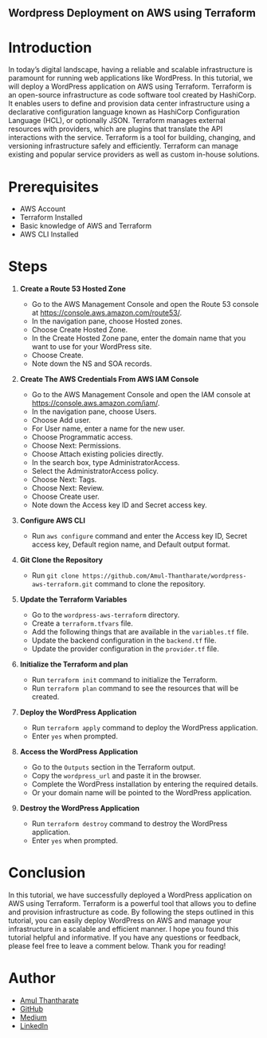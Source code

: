 ## Wordpress Deployment on AWS using Terraform 

# Introduction
In today’s digital landscape, having a reliable and scalable infrastructure is paramount for running web applications like WordPress. In this tutorial, we will deploy a WordPress application on AWS using Terraform. Terraform is an open-source infrastructure as code software tool created by HashiCorp. It enables users to define and provision data center infrastructure using a declarative configuration language known as HashiCorp Configuration Language (HCL), or optionally JSON. Terraform manages external resources with providers, which are plugins that translate the API interactions with the service. Terraform is a tool for building, changing, and versioning infrastructure safely and efficiently. Terraform can manage existing and popular service providers as well as custom in-house solutions.

# Prerequisites
- AWS Account
- Terraform Installed
- Basic knowledge of AWS and Terraform
- AWS CLI Installed

# Steps
1. **Create a Route 53 Hosted Zone**
    - Go to the AWS Management Console and open the Route 53 console at https://console.aws.amazon.com/route53/.
    - In the navigation pane, choose Hosted zones.
    - Choose Create Hosted Zone.
    - In the Create Hosted Zone pane, enter the domain name that you want to use for your WordPress site.
    - Choose Create.
    - Note down the NS and SOA records.

2. **Create The AWS Credentials From AWS IAM Console**
    - Go to the AWS Management Console and open the IAM console at https://console.aws.amazon.com/iam/.
    - In the navigation pane, choose Users.
    - Choose Add user.
    - For User name, enter a name for the new user.
    - Choose Programmatic access.
    - Choose Next: Permissions.
    - Choose Attach existing policies directly.
    - In the search box, type AdministratorAccess.
    - Select the AdministratorAccess policy.
    - Choose Next: Tags.
    - Choose Next: Review.
    - Choose Create user.
    - Note down the Access key ID and Secret access key.

3. **Configure AWS CLI**
    - Run `aws configure` command and enter the Access key ID, Secret access key, Default region name, and Default output format.

4. **Git Clone the Repository**
    - Run `git clone https://github.com/Amul-Thantharate/wordpress-aws-terraform.git` command to clone the repository.

5. **Update the Terraform Variables**
    - Go to the `wordpress-aws-terraform` directory.
    - Create a `terraform.tfvars` file.
    - Add the following things that are available in the `variables.tf` file.
    - Update the backend configuration in the `backend.tf` file. 
    - Update the provider configuration in the `provider.tf` file.

6. **Initialize the Terraform and plan**
    - Run `terraform init` command to initialize the Terraform.
    - Run `terraform plan` command to see the resources that will be created.

7. **Deploy the WordPress Application**
    - Run `terraform apply` command to deploy the WordPress application.
    - Enter `yes` when prompted.

8. **Access the WordPress Application**
    - Go to the `Outputs` section in the Terraform output.
    - Copy the `wordpress_url` and paste it in the browser.
    - Complete the WordPress installation by entering the required details.
    - Or your domain name will be pointed to the WordPress application.

9. **Destroy the WordPress Application**
    - Run `terraform destroy` command to destroy the WordPress application.
    - Enter `yes` when prompted.

# Conclusion    
In this tutorial, we have successfully deployed a WordPress application on AWS using Terraform. Terraform is a powerful tool that allows you to define and provision infrastructure as code. By following the steps outlined in this tutorial, you can easily deploy WordPress on AWS and manage your infrastructure in a scalable and efficient manner. I hope you found this tutorial helpful and informative. If you have any questions or feedback, please feel free to leave a comment below. Thank you for reading!

# Author
- [Amul Thantharate](https://www.linkedin.com/in/amul-thantharate/)
- [GitHub](https://www.gihub.com/Amul-Thantharate)
- [Medium](https://amulthantharate.medium.com/)
- [LinkedIn](https://www.linkedin.com/in/amul-thantharate/)
